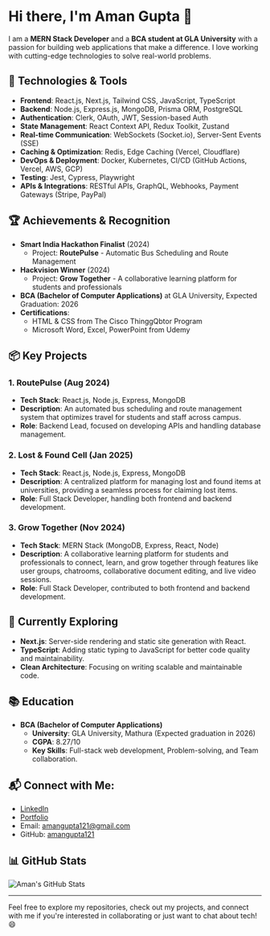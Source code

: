 # Hi there, I'm Aman Gupta 👋

I am a **MERN Stack Developer** and a **BCA student at GLA University** with a passion for building web applications that make a difference. I love working with cutting-edge technologies to solve real-world problems.

## 🚀 Technologies & Tools
- **Frontend**: React.js, Next.js, Tailwind CSS, JavaScript, TypeScript
- **Backend**: Node.js, Express.js, MongoDB, Prisma ORM, PostgreSQL
- **Authentication**: Clerk, OAuth, JWT, Session-based Auth
- **State Management**: React Context API, Redux Toolkit, Zustand
- **Real-time Communication**: WebSockets (Socket.io), Server-Sent Events (SSE)
- **Caching & Optimization**: Redis, Edge Caching (Vercel, Cloudflare)
- **DevOps & Deployment**: Docker, Kubernetes, CI/CD (GitHub Actions, Vercel, AWS, GCP)
- **Testing**: Jest, Cypress, Playwright
- **APIs & Integrations**: RESTful APIs, GraphQL, Webhooks, Payment Gateways (Stripe, PayPal)

## 🏆 Achievements & Recognition
- **Smart India Hackathon Finalist** (2024)  
  - Project: **RoutePulse** - Automatic Bus Scheduling and Route Management
- **Hackvision Winner** (2024)  
  - Project: **Grow Together** - A collaborative learning platform for students and professionals
- **BCA (Bachelor of Computer Applications)** at GLA University, Expected Graduation: 2026
- **Certifications**:  
  - HTML & CSS from The Cisco ThinggQbtor Program  
  - Microsoft Word, Excel, PowerPoint from Udemy

## 📦 Key Projects
### 1. **RoutePulse** (Aug 2024)
- **Tech Stack**: React.js, Node.js, Express, MongoDB
- **Description**: An automated bus scheduling and route management system that optimizes travel for students and staff across campus.
- **Role**: Backend Lead, focused on developing APIs and handling database management.

### 2. **Lost & Found Cell** (Jan 2025)
- **Tech Stack**: React.js, Node.js, Express, MongoDB
- **Description**: A centralized platform for managing lost and found items at universities, providing a seamless process for claiming lost items.
- **Role**: Full Stack Developer, handling both frontend and backend development.

### 3. **Grow Together** (Nov 2024)
- **Tech Stack**: MERN Stack (MongoDB, Express, React, Node)
- **Description**: A collaborative learning platform for students and professionals to connect, learn, and grow together through features like user groups, chatrooms, collaborative document editing, and live video sessions.
- **Role**: Full Stack Developer, contributed to both frontend and backend development.

## 🌱 Currently Exploring
- **Next.js**: Server-side rendering and static site generation with React.
- **TypeScript**: Adding static typing to JavaScript for better code quality and maintainability.
- **Clean Architecture**: Focusing on writing scalable and maintainable code.

## 📚 Education
- **BCA (Bachelor of Computer Applications)**  
  - **University**: GLA University, Mathura (Expected graduation in 2026)  
  - **CGPA**: 8.27/10  
  - **Key Skills**: Full-stack web development, Problem-solving, and Team collaboration.

## 📬 Connect with Me:
- [LinkedIn](https://www.linkedin.com/in/amangupta-a11a672ab/)
- [Portfolio](https://your-portfolio-link.vercel.app/)  
- Email: amangupta121@gmail.com  
- GitHub: [amangupta121](https://github.com/amangupta121)

## 📊 GitHub Stats

![Aman's GitHub Stats](https://github-readme-stats.vercel.app/api?username=amangupta121&show_icons=true&hide_title=true&count_private=true&hide=prs&theme=radical)

---

Feel free to explore my repositories, check out my projects, and connect with me if you're interested in collaborating or just want to chat about tech! 😄  
